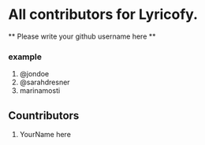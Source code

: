 # All contributors for Lyricofy.
** Please write your github username here **
### example 
1. @jondoe
2. @sarahdresner
3. marinamosti

## Countributors
1. YourName here
